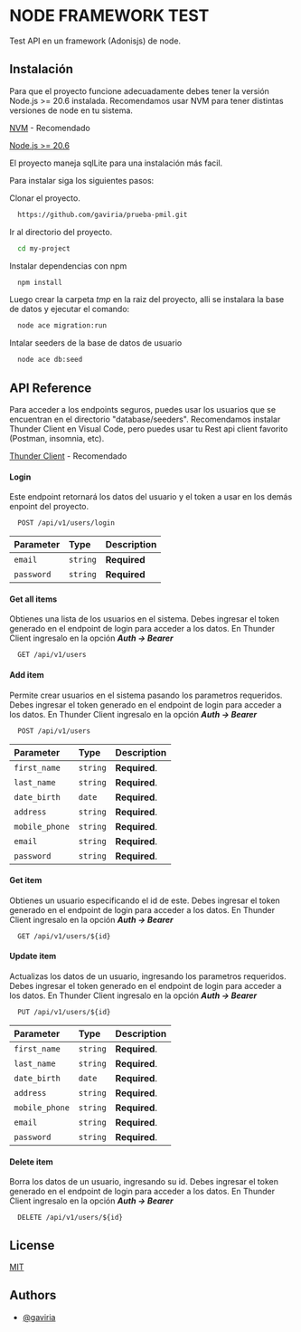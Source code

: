 
# NODE FRAMEWORK TEST

Test API en un framework (Adonisjs) de node.


## Instalación

Para que el proyecto funcione adecuadamente debes tener la versión Node.js >= 20.6 instalada. Recomendamos usar NVM para tener distintas versiones de node en tu sistema.

[NVM](https://github.com/nvm-sh/nvm) - Recomendado

[Node.js >= 20.6](https://nodejs.org/en)


El proyecto maneja sqlLite para una instalación más facil.

Para instalar siga los siguientes pasos:

Clonar el proyecto.

```bash
  https://github.com/gaviria/prueba-pmil.git
```

Ir al directorio del proyecto.

```bash
  cd my-project
```

Instalar dependencias con npm

```bash
  npm install
```

Luego crear la carpeta *tmp* en la raiz del proyecto, alli se instalara la base de datos y ejecutar el comando:

```bash
  node ace migration:run
``` 

Intalar seeders de la base de datos de usuario

```bash
  node ace db:seed
``` 
## API Reference
Para acceder a los endpoints seguros, puedes usar los usuarios que se encuentran en el directorio "database/seeders". Recomendamos instalar Thunder Client en Visual Code, pero puedes usar tu Rest api client favorito (Postman, insomnia, etc).

[Thunder Client](https://marketplace.visualstudio.com/items?itemName=rangav.vscode-thunder-client) - Recomendado

#### Login
Este endpoint retornará los datos del usuario y el token a usar en los demás enpoint del proyecto.

```http
  POST /api/v1/users/login
```

| Parameter | Type     | Description                |
| :-------- | :------- | :------------------------- |
| `email` | `string` | **Required** |
| `password` | `string` | **Required** |


#### Get all items
Obtienes una lista de los usuarios en el sistema.
Debes ingresar el token generado en el endpoint de login para acceder a los datos. En Thunder Client ingresalo en la opción ***Auth -> Bearer***

```http
  GET /api/v1/users
```

#### Add item
Permite crear usuarios en el sistema pasando los parametros requeridos.
Debes ingresar el token generado en el endpoint de login para acceder a los datos. En Thunder Client ingresalo en la opción ***Auth -> Bearer***
```http
  POST /api/v1/users
```

| Parameter | Type     | Description                       |
| :-------- | :------- | :-------------------------------- |
| `first_name`      | `string` | **Required**.  |
| `last_name`      | `string` | **Required**.  |
| `date_birth`      | `date` | **Required**.  |
| `address`      | `string` | **Required**.  |
| `mobile_phone`      | `string` | **Required**.  |
| `email`      | `string` | **Required**.  |
| `password`      | `string` | **Required**. |


#### Get item
Obtienes un usuario especificando el id de este.
Debes ingresar el token generado en el endpoint de login para acceder a los datos. En Thunder Client ingresalo en la opción ***Auth -> Bearer***
```http
  GET /api/v1/users/${id}
```

#### Update item
Actualizas los datos de un usuario, ingresando los parametros requeridos.
Debes ingresar el token generado en el endpoint de login para acceder a los datos. En Thunder Client ingresalo en la opción ***Auth -> Bearer***
```http
  PUT /api/v1/users/${id}
```

| Parameter | Type     | Description                       |
| :-------- | :------- | :-------------------------------- |
| `first_name`      | `string` | **Required**.  |
| `last_name`      | `string` | **Required**.  |
| `date_birth`      | `date` | **Required**.  |
| `address`      | `string` | **Required**.  |
| `mobile_phone`      | `string` | **Required**.  |
| `email`      | `string` | **Required**.  |
| `password`      | `string` | **Required**. |

#### Delete item
Borra los datos de un usuario, ingresando su id.
Debes ingresar el token generado en el endpoint de login para acceder a los datos. En Thunder Client ingresalo en la opción ***Auth -> Bearer***
```http
  DELETE /api/v1/users/${id}
```


## License

[MIT](https://choosealicense.com/licenses/mit/)


## Authors

- [@gaviria](https://www.github.com/gaviria)

